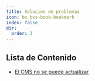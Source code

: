 ```yaml
---
title: Solución de problemas
icon: bx bxs-book-bookmark
index: false
dir:
  order: 3
---
```


## Lista de Contenido

- [El CMS no se puede actualizar](../troubleshooting/cms-cant-be-updated.md)
